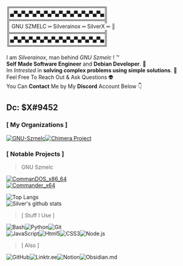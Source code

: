 ╔═════════════════════════╗\
║▄▀▄▀▄▀▄▀▄▀▄▀▄▀▄▀▄▀▄▀▄▀▄▀▄║\
╠═════════════════════════╣\
║ GNU SZMELC ═ Silverainox ═ SilverX ═ ║\
╠═════════════════════════╣\
║▄▀▄▀▄▀▄▀▄▀▄▀▄▀▄▀▄▀▄▀▄▀▄▀▄║\
╚═════════════════════════╝

I am *Silverainox*, man behind *GNU Szmelc* ! :tm: <br>
**Self Made Software Engineer** and **Debian Developer**. :disguised_face:   <br>
Im *Intrested* in **solving complex problems using simple solutions**. :thinking:  <br>
Feel Free To Reach Out & Ask Questions :alien: <br>
You Can **Contact** Me by My **Discord** Account Below :point_down: <br>

## **Dc: $X#9452**

### [ My Organizations ]

<div style="display: flex;"> 
    <a href="https://github.com/GNU-Szmelc" target="_blank"><img alt="GNU-Szmelc" src="https://img.shields.io/badge/GNU--Szmelc-000000?style=for-the-badge&logo=gnu&logoColor=lime" /></a>
<a href="https://github.com/Chimera-INC" target="_blank"><img alt="Chimera Project" src="https://img.shields.io/badge/Chimera%20Project-000000?style=for-the-badge&logo=gnu-bash&logoColor=lime" /></a>
</div> 

### [ Notable Projects ]
> GNU Szmelc
<div style="display: flex;"> 
<a href="https://github.com/GNU-Szmelc/CommanDOS_x86_64" target="_blank"><img alt="CommanDOS_x86_64" src="https://img.shields.io/badge/CommanDOS_x86__64-5391FE?style=for-the-badge&logo=PowerShell&logoColor=white" /></a>
    </div> 
    <div style="display: flex;"> 
<a href="https://github.com/GNU-Szmelc/Commander_x64" target="_blank"><img alt="Commander_x64" src="https://img.shields.io/badge/Commander_x64-4EAA25?style=for-the-badge&logo=gnu-bash&logoColor=white&labelColor=2E2E2E" /></a>

</div> 


![Top Langs](https://github-readme-stats.vercel.app/api/top-langs/?username=serainox420&hide=php,c,vim%20script,objective-c,actionscript,roff,javascript,html,smali,css,java,&langs_count=3&theme=gotham) \
![Silver's github stats](https://github-readme-stats.vercel.app/api?username=serainox420&show_icons=true&theme=gotham)

> [ Stuff I Use ]
<div style="display: flex;">
  <img alt="Bash" src="https://img.shields.io/badge/bash%20-%2320232a.svg?&style=for-the-badge&logo=gnubash&logoColor=white"/>
  <img alt="Python" src="https://img.shields.io/badge/python%20-%2314354C.svg?&style=for-the-badge&logo=python&logoColor=white"/>
  <img alt="Git" src="https://img.shields.io/badge/git%20-%23F05033.svg?&style=for-the-badge&logo=git&logoColor=white"/>
</div>

<div style="display: flex;">  
  <img alt="JavaScript" src="https://img.shields.io/badge/javascript%20-%23323330.svg?&style=for-the-badge&logo=javascript&logoColor=%23F7DF1E"/>
  <img alt="Html5" src="https://img.shields.io/badge/html5-%23E34F26.svg?style=for-the-badge&logo=html5&logoColor=white"/>
  <img alt="CSS3" src="https://img.shields.io/badge/css3-%231572B6.svg?style=for-the-badge&logo=css3&logoColor=white"/>
  <img alt="Node.js" src="https://img.shields.io/badge/node.js-6DA55F?style=for-the-badge&logo=node.js&logoColor=white"/>
</div>

> [ Also ]

<div style="display: flex;"> 
<img alt="GitHub" src="https://img.shields.io/badge/github-black.svg?style=for-the-badge&logo=github&logoColor=white"/>
<img alt="Linktr.ee" src="https://img.shields.io/badge/linktree-black?style=for-the-badge&logo=linktree&logoColor=darkgreen"/>
<img alt="Notion" src="https://img.shields.io/badge/Notion-%23000000.svg?style=for-the-badge&logo=notion&logoColor=white"/>
<img alt="Obsidian.md" src="https://img.shields.io/badge/Obsidian-black.svg?style=for-the-badge&logo=obsidian&logoColor=%23483699&"/>
</div>

<br>
